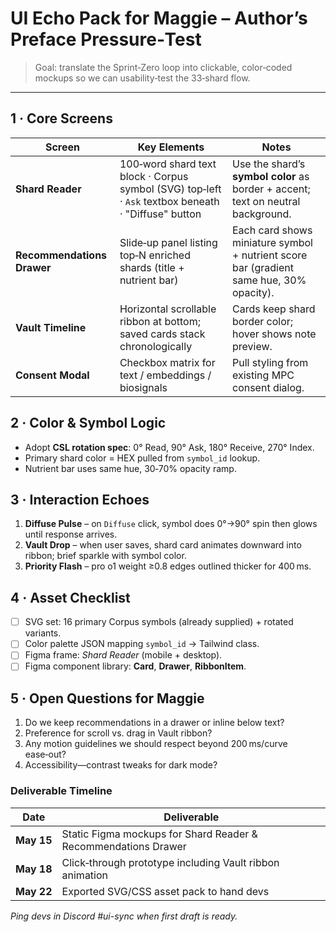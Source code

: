 # UI Echo Pack for Maggie – Author’s Preface Pressure‑Test

> Goal: translate the Sprint‑Zero loop into clickable, color‑coded mockups so we can usability‑test the 33‑shard flow.

---

## 1 · Core Screens

| Screen                     | Key Elements                                                                                        | Notes                                                                                   |
| -------------------------- | --------------------------------------------------------------------------------------------------- | --------------------------------------------------------------------------------------- |
| **Shard Reader**           | 100‑word shard text block · Corpus symbol (SVG) top‑left · `Ask` textbox beneath · "Diffuse" button | Use the shard’s **symbol color** as border + accent; text on neutral background.        |
| **Recommendations Drawer** | Slide‑up panel listing top‑N enriched shards (title + nutrient bar)                                 | Each card shows miniature symbol + nutrient score bar (gradient same hue, 30% opacity). |
| **Vault Timeline**         | Horizontal scrollable ribbon at bottom; saved cards stack chronologically                           | Cards keep shard border color; hover shows note preview.                                |
| **Consent Modal**          | Checkbox matrix for text / embeddings / biosignals                                                  | Pull styling from existing MPC consent dialog.                                          |

## 2 · Color & Symbol Logic

* Adopt **CSL rotation spec**: 0° Read, 90° Ask, 180° Receive, 270° Index.
* Primary shard color = HEX pulled from `symbol_id` lookup.
* Nutrient bar uses same hue, 30‑70% opacity ramp.

## 3 · Interaction Echoes

1. **Diffuse Pulse** – on `Diffuse` click, symbol does 0°→90° spin then glows until response arrives.
2. **Vault Drop** – when user saves, shard card animates downward into ribbon; brief sparkle with symbol color.
3. **Priority Flash** – pro o1 weight ≥0.8 edges outlined thicker for 400 ms.

## 4 · Asset Checklist

* [ ] SVG set: 16 primary Corpus symbols (already supplied) + rotated variants.
* [ ] Color palette JSON mapping `symbol_id` → Tailwind class.
* [ ] Figma frame: *Shard Reader* (mobile + desktop).
* [ ] Figma component library: **Card**, **Drawer**, **RibbonItem**.

## 5 · Open Questions for Maggie

1. Do we keep recommendations in a drawer or inline below text?
2. Preference for scroll vs. drag in Vault ribbon?
3. Any motion guidelines we should respect beyond 200 ms/curve ease‑out?
4. Accessibility—contrast tweaks for dark mode?

### Deliverable Timeline

| Date       | Deliverable                                                    |
| ---------- | -------------------------------------------------------------- |
| **May 15** | Static Figma mockups for Shard Reader & Recommendations Drawer |
| **May 18** | Click‑through prototype including Vault ribbon animation       |
| **May 22** | Exported SVG/CSS asset pack to hand devs                       |

*Ping devs in Discord #ui-sync when first draft is ready.*
